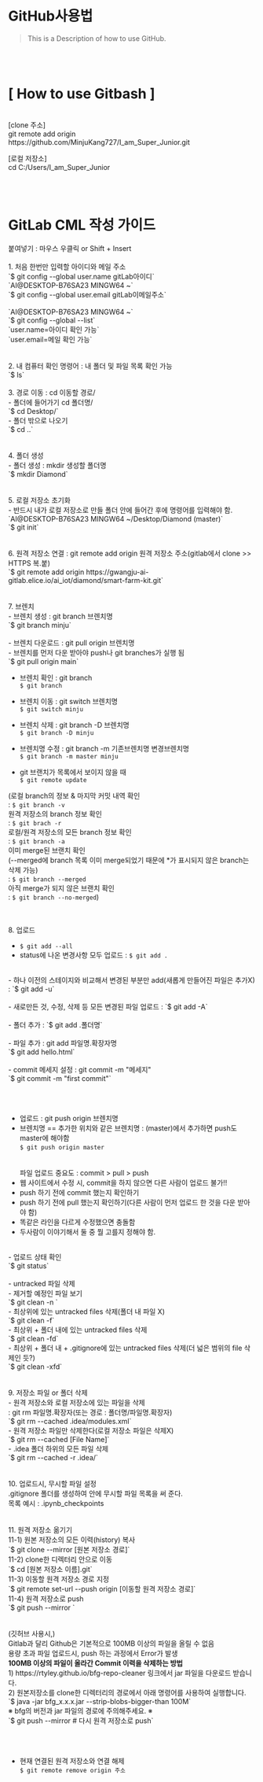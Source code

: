 # GitHub사용법
> This is a Description of how to use GitHub.

<br><br>
<h1>[ How to use Gitbash ]</h1><br>
[clone 주소]<br>
git remote add origin https://github.com/MinjuKang727/I_am_Super_Junior.git

[로컬 저장소]<br>
cd C:/Users/I_am_Super_Junior

<br><br>
<h1>GitLab CML 작성 가이드</h1>
붙여넣기 : 마우스 우클릭 or Shift + Insert<br>
<br>
1. 처음 한번만 입력할 아이디와 메일 주소<br>
`$ git config --global user.name gitLab아이디`<br>
`AI@DESKTOP-B76SA23 MINGW64 ~`<br> 
`$ git config --global user.email gitLab이메일주소`<br>
<br>
`AI@DESKTOP-B76SA23 MINGW64 ~`<br>
`$ git config --global --list`<br>
`user.name=아이디 확인 가능`<br>
`user.email=메일 확인 가능`<br>
<br><br>
2. 내 컴퓨터 확인 명령어 : 내 폴더 및 파일 목록 확인 가능<br>
`$ ls`
<br><br>
3. 경로 이동 : cd 이동할 경로/<br>
- 폴더에 들어가기 cd 폴더명/<br>
`$ cd Desktop/`<br>
- 폴더 밖으로 나오기<br>
`$ cd ..`<br>
<br><br>
4. 폴더 생성<br>
- 폴더 생성 : mkdir 생성할 폴더명<br>
`$ mkdir Diamond`<br>
<br><br>
5. 로컬 저장소 초기화<br>
- 반드시 내가 로컬 저장소로 만들 폴더 안에 들어간 후에 명령어를 입력해야 함.<br>
`AI@DESKTOP-B76SA23 MINGW64 ~/Desktop/Diamond (master)`<br>
`$ git init`<br>
<br><br>
6. 원격 저장소 연결 : git remote add origin 원격 저장소 주소(gitlab에서 clone >> HTTPS 복.붙)<br>
`$ git remote add origin https://gwangju-ai-gitlab.elice.io/ai_iot/diamond/smart-farm-kit.git`<br>
<br><br>
7. 브렌치<br>
- 브렌치 생성 : git branch 브렌치명<br>
`$ git branch minju`<br>
<br>
- 브렌치 다운로드 : git pull origin 브렌치명<br>
- 브렌치를 먼저 다운 받아야 push나 git branches가 실행 됨<br>
`$ git pull origin main`<br>

- 브렌치 확인 : git branch<br>
`$ git branch`<br>

- 브렌치 이동 : git switch 브렌치명<br>
`$ git switch minju`<br>

- 브렌치 삭제 : git branch -D 브렌치명<br>
`$ git branch -D minju`<br>

- 브렌치명 수정 : git branch -m 기존브렌치명 변경브렌치명<br>
`$ git branch -m master minju`<br>

- git 브랜치가 목록에서 보이지 않을 때<br>
`$ git remote update`<br>

(로컬 branch의 정보 & 마지막 커밋 내역 확인<br>
 : `$ git branch -v`<br>
원격 저장소의 branch 정보 확인 <br>
 : `$ git brach -r`<br>
로컬/원격 저장소의 모든 branch 정보 확인<br>
 : `$ git branch -a` <br>
이미 merge된 브랜치 확인<br>
(--merged에 branch 목록 이미 merge되었기 때문에 *가 표시되지 않은 branch는 삭제 가능)<br>
 : `$ git branch --merged`<br>
아직 merge가 되지 않은 브랜치 확인<br>
 : `$ git branch --no-merged`)<br>

 <br><br>
8. 업로드 <br>
- `$ git add --all`<br>
- status에 나온 변경사항 모두 업로드 : `$ git add .`<br>
<br>
- 하나 이전의 스테이지와 비교해서 변경된 부분만 add(새롭게 만들어진 파일은 추가X)<br>
 : `$ git add -u`<br>
<br>
- 새로만든 것, 수정, 삭제 등 모든 변경된 파일 업로드 : `$ git add -A`<br>
<br>
- 폴더 추가 : `$ git add .폴더명`<br>
<br>
- 파일 추가 : git add 파일명.확장자명<br>
`$ git add hello.html`<br>
<br>
- commit 메세지 설정 : git commit -m "메세지"<br>
`$ git commit -m "first commit"`<br>

<br><br>
- 업로드 : git push origin 브렌치명<br>
- 브렌치명 == 추가한 위치와 같은 브렌치명 : (master)에서 추가하면 push도 master에 해야함<br>
`$ git push origin master`<br>
<br><br>
파일 업로드 중요도 : commit > pull > push<br>
- 웹 사이트에서 수정 시, commit을 하지 않으면 다른 사람이 업로드 불가!!<br>
- push 하기 전에 commit 했는지 확인하기<br>
- push 하기 전에 pull 했는지 확인하기(다른 사람이 먼저 업로드 한 것을 다운 받아야 함)<br>
- 똑같은 라인을 다르게 수정했으면 충돌함<br>
- 두사람이 이야기해서 둘 중 뭘 고를지 정해야 함.<br>
<br>
- 업로드 상태 확인<br>
`$ git status`<br>
<br>
- untracked 파일 삭제<br>
- 제거할 예정인 파일 보기<br>
`$ git clean -n `<br>
- 최상위에 있는 untracked files 삭제(폴더 내 파일 X)<br>
`$ git clean -f`<br>
- 최상위 + 폴더 내에 있는 untracked files 삭제<br>
`$ git clean -fd`<br>
- 최상위 + 폴더 내 + .gitignore에 있는 untracked files 삭제(더 넓은 범위의 file 삭제인 듯?)<br>
`$ git clean -xfd`<br>
<br><br>
9. 저장소 파일 or 폴더 삭제<br>
- 원격 저장소와 로컬 저장소에 있는 파일을 삭제<br>
 : git rm 파일명.확장자(또는 경로 : 폴더명/파일명.확장자)<br>
`$ git rm --cached .idea/modules.xml`<br>
- 원격 저장소 파일만 삭제한다(로컬 저장소 파일은 삭제X)<br>
`$ git rm --cached [File Name]`<br>
- .idea 폴더 하위의 모든 파일 삭제 <br>
`$ git rm --cached -r .idea/`<br>
<br><br>
10. 업로드시, 무시할 파일 설정<br>
.gitignore 폴더를 생성하여 안에 무시할 파일 목록을 써 준다.<br>
목록 예시 : .ipynb_checkpoints<br>
<br><br>
11. 원격 저장소 옮기기<br>
11-1) 원본 저장소의 모든 이력(history) 복사 <br>
`$ git clone --mirror [원본 저장소 경로]`<br>
11-2) clone한 디렉터리 안으로 이동 <br>
`$ cd [원본 저장소 이름].git`<br>
11-3) 이동할 원격 저장소 경로 지정<br>
`$ git remote set-url --push origin [이동할 원격 저장소 경로]`<br>
11-4) 원격 저장소로 push<br>
`$ git push --mirror `<br>
<br><br>
(깃허브 사용시,)<br>
Gitlab과 달리 Github은 기본적으로 100MB 이상의 파일을 올릴 수 없음<br>
용량 초과 파일 업로드시, push 하는 과정에서 Error가 발생<br>
<b>100MB 이상의 파일이 올라간 Commit 이력을 삭제하는 방법</b><br>
1) https://rtyley.github.io/bfg-repo-cleaner 링크에서 jar 파일을 다운로드 받습니다.<br>
2) 원본저장소를 clone한 디렉터리의 경로에서 아래 명령어를 사용하여 실행합니다.<br>
`$ java -jar bfg_x.x.x.jar --strip-blobs-bigger-than 100M`<br>
※  bfg의 버전과 jar 파일의 경로에 주의해주세요. ※<br>
`$ git push --mirror # 다시 원격 저장소로 push`<br>

<br><br>
- 현재 연결된 원격 저장소와 연결 해제<br>
`$ git remote remove origin 주소`
